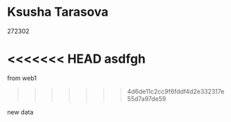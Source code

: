 # Ksusha Tarasova
272302

<<<<<<< HEAD
asdfgh
=======
from web1
>>>>>>> 4d6de11c2cc9f6fddf4d2e332317e55d7a97de59

new data